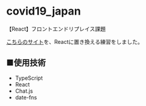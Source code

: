 # covid19_japan
【React】フロントエンドリプレイス課題

<a href="https://www.stopcovid19.jp/">こちらのサイト</a>を、Reactに置き換える練習をしました。
<br/>

## ■使用技術
<ul>
  <li>TypeScript</li>
  <li>React</li>
  <li>Chat.js</li>
  <li>date-fns</li>
</ul>
